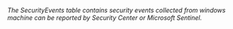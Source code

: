 <p> <i> The SecurityEvents table contains security events collected from windows machine can be reported by Security Center or Microsoft Sentinel.</i> </p>

